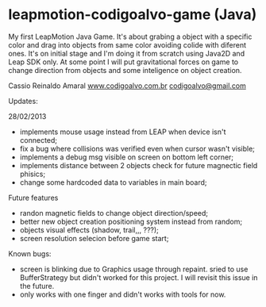 leapmotion-codigoalvo-game (Java)
==========================

My first LeapMotion Java Game.
It's about grabing a object with a specific color and drag
into objects from same color avoiding colide with diferent ones.
It's on initial stage and I'm doing it from scratch using Java2D and Leap SDK only.
At some point I will put gravitational forces on game to
change direction from objects and some inteligence on object creation.

Cassio Reinaldo Amaral
www.codigoalvo.com.br
codigoalvo@gmail.com


Updates:

28/02/2013
 - implements mouse usage instead from LEAP when device isn't connected;
 - fix a bug where collisions was verified even when cursor wasn't visible;
 - implements a debug msg visible on screen on bottom left corner;
 - implements distance between 2 objects check for future magnectic field phisics;
 - change some hardcoded data to variables in main board;

Future features

 - randon magnetic fields to change object direction/speed;
 - better new object creation positioning system instead from random;
 - objects visual effects (shadow, trail,,, ???);
 - screen resolution selecion before game start; 
 
 Known bugs:
 
 - screen is blinking due to Graphics usage through repaint.
   sried to use BufferStrategy but didn't worked for this project.
   I will revisit this issue in the future.
 - only works with one finger and didn't works with tools for now.

